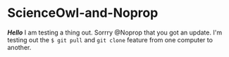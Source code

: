 # ScienceOwl-and-Noprop

__***Hello***__
I am testing a thing out. Sorrry @Noprop that you got an update. I'm testing out the `$ git pull` and `git clone` feature from one computer to another.